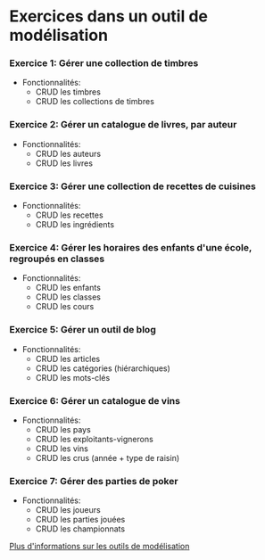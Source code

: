 # Exercices dans un outil de modélisation

### Exercice 1: Gérer une collection de timbres
- Fonctionnalités:
  - CRUD les timbres
  - CRUD les collections de timbres

### Exercice 2: Gérer un catalogue de livres, par auteur
- Fonctionnalités:
  - CRUD les auteurs
  - CRUD les livres

### Exercice 3: Gérer une collection de recettes de cuisines
- Fonctionnalités:
  - CRUD les recettes
  - CRUD les ingrédients

### Exercice 4: Gérer les horaires des enfants d'une école, regroupés en classes
- Fonctionnalités:
  - CRUD les enfants
  - CRUD les classes
  - CRUD les cours

### Exercice 5: Gérer un outil de blog
- Fonctionnalités:
  - CRUD les articles
  - CRUD les catégories (hiérarchiques)
  - CRUD les mots-clés

### Exercice 6: Gérer un catalogue de vins
- Fonctionnalités:
  - CRUD les pays
  - CRUD les exploitants-vignerons
  - CRUD les vins
  - CRUD les crus (année + type de raisin)

### Exercice 7: Gérer des parties de poker
- Fonctionnalités:
  - CRUD les joueurs
  - CRUD les parties jouées
  - CRUD les championnats

[Plus d'informations sur les outils de modélisation](./ressources/4.relational-db.png)
